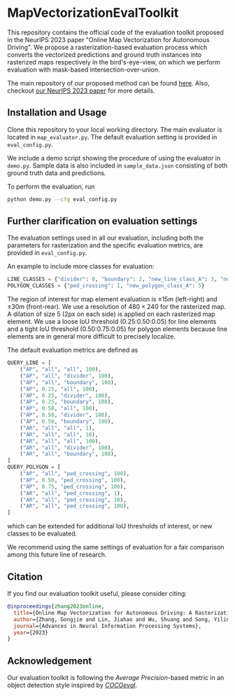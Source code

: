 # MapVectorizationEvalToolkit

This repository contains the official code of the evaluation toolkit proposed in the NeurIPS 2023 paper "Online Map Vectorization for Autonomous Driving". We propose a rasterization-based evaluation process which converts the vectorized predictions and ground truth instances into rasterized maps respectively in the bird's-eye-view, on which we perform evaluation with mask-based intersection-over-union.

The main repository of our proposed method can be found [here](https://github.com/ZhangGongjie/MapVR). Also, checkout [our NeurIPS 2023 paper](https://arxiv.org/abs/2306.10502) for more details.

## Installation and Usage

Clone this repository to your local working directory. The main evaluator is located in ``map_evaluator.py``. The default evaluation setting is provided in ``eval_config.py``.

We include a demo script showing the procedure of using the evaluator in ``demo.py``. Sample data is also included in ``sample_data.json`` consisting of both ground truth data and predictions.

To perform the evaluation, run

```bash
python demo.py --cfg eval_config.py
```
## Further clarification on evaluation settings

The evaluation settings used in all our evaluation, including both the parameters for rasterization and the specific evaluation metrics, are provided in ``eval_config.py``.

An example to include more classes for evaluation:

```python
LINE_CLASSES = {"divider": 0, "boundary": 2, "new_line_class_A": 3, "new_line_class_B": 4}
POLYGON_CLASSES = {"ped_crossing": 1, "new_polygon_class_A": 5}
```

The region of interest for map element evaluation is $\pm 15m$ (left-right) and $\pm 30m$ (front-rear). We use a resolution of $480 \times 240$ for the rasterized map. A dilation of size 5 (2px on each side) is applied on each rasterized map element. We use a loose IoU threshold (0.25:0.50:0.05) for line elements and a tight IoU threshold (0.50:0.75:0.05) for polygon elements because line elements are in general more difficult to precisely localize.

The default evaluation metrics are defined as

```python
QUERY_LINE = [
    ("AP", "all", "all", 100),
    ("AP", "all", "divider", 100),
    ("AP", "all", "boundary", 100),
    ("AP", 0.25, "all", 100),
    ("AP", 0.25, "divider", 100),
    ("AP", 0.25, "boundary", 100),
    ("AP", 0.50, "all", 100),
    ("AP", 0.50, "divider", 100),
    ("AP", 0.50, "boundary", 100),
    ("AR", "all", "all", 1),
    ("AR", "all", "all", 10),
    ("AR", "all", "all", 100),
    ("AR", "all", "divider", 100),
    ("AR", "all", "boundary", 100),
]
QUERY_POLYGON = [
    ("AP", "all", "ped_crossing", 100),
    ("AP", 0.50, "ped_crossing", 100),
    ("AP", 0.75, "ped_crossing", 100),
    ("AR", "all", "ped_crossing", 1),
    ("AR", "all", "ped_crossing", 10),
    ("AR", "all", "ped_crossing", 100),
]
```
which can be extended for additional IoU thresholds of interest, or new classes to be evaluated.

We recommend using the same settings of evaluation for a fair comparison among this future line of research.

## Citation

If you find our evaluation toolkit useful, please consider citing:

```bibtex
@inproceedings{zhang2023online,
  title={Online Map Vectorization for Autonomous Driving: A Rasterization Perspective},
  author={Zhang, Gongjie and Lin, Jiahao and Wu, Shuang and Song, Yilin and Luo, Zhipeng and Xue, Yang and Lu, Shijian and Wang, Zuoguan},
  journal={Advances in Neural Information Processing Systems},
  year={2023}
}
```

## Acknowledgement

Our evaluation toolkit is following the _Average Precision_-based metric in an object detection style inspired by [_COCOeval_](https://github.com/cocodataset/cocoapi).
